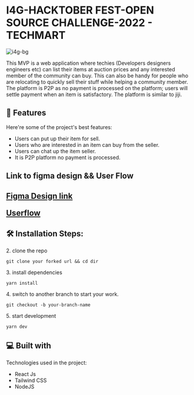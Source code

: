 # I4G-HACKTOBER FEST-OPEN SOURCE CHALLENGE-2022 - TECHMART

![i4g-bg](https://user-images.githubusercontent.com/70960505/193130210-583a1493-dc4d-4ca8-96cd-8cdf63daafd8.png)

<p id="description">This MVP is a web application where techies (Developers designers engineers etc) can list their items at auction prices and any interested member of the community can buy. This can also be handy for people who are relocating to quickly sell their stuff while helping a community member. The platform is P2P as no payment is processed on the platform; users will settle payment when an item is satisfactory. The platform is similar to jiji.</p>

<h2>🧐 Features</h2>

Here're some of the project's best features:

- Users can put up their item for sell.
- Users who are interested in an item can buy from the seller.
- Users can chat up the item seller.
- It is P2P platform no payment is processed.
<h2>Link to figma design && User Flow<h2>
  
<a href="https://www.figma.com/file/cK9hICwy4Tcs7Nw2mXh0Aj/I4G-Open-Source?node-id=2%3A686" target="_blank">Figma Design link</a>

 <a href="https://docs.google.com/document/d/1oHGzqxiLVKEQIqG4-rfzH9SYnIv6cKozLW1FLvubLcU/edit?usp=sharing" target="_blank">Userflow</a> 
  
<h2>🛠️ Installation Steps:</h2>

<p>2. clone the repo</p>

```
git clone your forked url && cd dir
```

<p>3. install dependencies</p>

```
yarn install
```

<p>4. switch to another branch to start your work.</p>

```
git checkout -b your-branch-name
```

<p>5. start development</p>

```
yarn dev
```

<h2>💻 Built with</h2>

Technologies used in the project:

- React Js
- Tailwind CSS
- NodeJS
